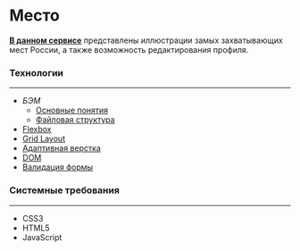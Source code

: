 # Место

**<ins>[В данном сервисе](https://levineye13.github.io/mesto/index.html)</ins>** представлены иллюстрации замых захватывающих мест России, а также возможность редактирования профиля.

### Технологии
---
* *БЭМ*
    * [Основные понятия](https://ru.bem.info/methodology/key-concepts/)
    * [Файловая структура](https://ru.bem.info/methodology/filestructure/)
* [Flexbox](https://www.w3.org/TR/css-flexbox-1/)
* [Grid Layout](https://developer.mozilla.org/ru/docs/Web/CSS/CSS_Grid_Layout/Basic_Concepts_of_Grid_Layout)
* [Адаптивная верстка](https://developer.mozilla.org/ru/docs/Web/CSS/@media)
* [DOM](https://developer.mozilla.org/ru/docs/DOM/DOM_Reference/%D0%92%D0%B2%D0%B5%D0%B4%D0%B5%D0%BD%D0%B8%D0%B5)
* [Валидация формы](https://developer.mozilla.org/ru/docs/Learn/HTML/Forms/%D0%92%D0%B0%D0%BB%D0%B8%D0%B4%D0%B0%D1%86%D0%B8%D1%8F_%D1%84%D0%BE%D1%80%D0%BC%D1%8B)

### Системные требования
---
* CSS3
* HTML5
* JavaScript
